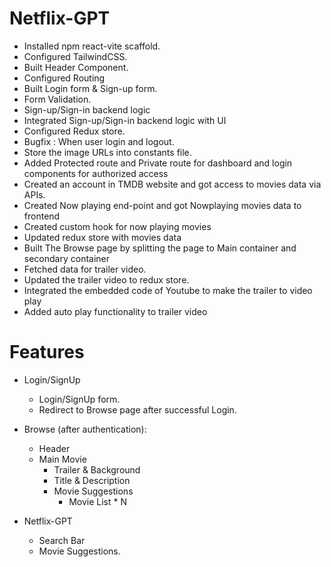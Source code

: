 # Netflix-GPT

- Installed npm react-vite scaffold.
- Configured TailwindCSS.
- Built Header Component.
- Configured Routing
- Built Login form & Sign-up form.
- Form Validation.
- Sign-up/Sign-in backend logic
- Integrated Sign-up/Sign-in backend logic with UI
- Configured Redux store.
- Bugfix : When user login and logout.
- Store the image URLs into constants file.
- Added Protected route and Private route for dashboard and login components for authorized access
- Created an account in TMDB website and got access to movies data via APIs.
- Created Now playing end-point and got Nowplaying movies data to frontend
- Created custom hook for now playing movies
- Updated redux store with movies data
- Built The Browse page by splitting the page to Main container and secondary container
- Fetched data for trailer video.
- Updated the trailer video to redux store.
- Integrated the embedded code of Youtube to make the trailer to video play
- Added auto play functionality to trailer video

# Features

- Login/SignUp

  - Login/SignUp form.
  - Redirect to Browse page after successful Login.

- Browse (after authentication):

  - Header
  - Main Movie
    - Trailer & Background
    - Title & Description
    - Movie Suggestions
      - Movie List \* N

- Netflix-GPT
  - Search Bar
  - Movie Suggestions.

